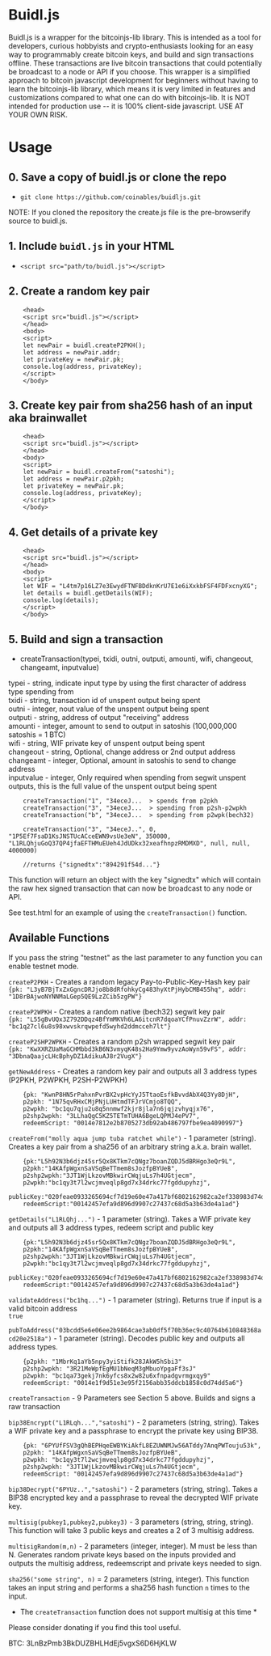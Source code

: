 # Buidl.js 

Buidl.js is a wrapper for the bitcoinjs-lib library. This is intended as a tool for developers, curious hobbyists and crypto-enthusiasts looking for an easy way to programmably create bitcoin keys, and build and sign transactions offline. These transactions are live bitcoin transactions that could potentially be broadcast to a node or API if you choose. This wrapper is a simplified approach to bitcoin javascript development for beginners without having to learn the bitcoinjs-lib library, which means it is very limited in features and customizations compared to what one can do with bitcoinjs-lib. It is NOT intended for production use -- it is 100% client-side javascript. USE AT YOUR OWN RISK.

# Usage    

## 0. Save a copy of buidl.js or clone the repo

 *  `git clone https://github.com/coinables/buidljs.git`
 
NOTE: If you cloned the repository the create.js file is the pre-browserify source to buidl.js.
 
## 1. Include `buidl.js` in your HTML

 *  `<script src="path/to/buidl.js"></script>`


## 2. Create a random key pair

		<head>
		<script src="buidl.js"></script>
		</head>
		<body>
		<script>
		let newPair = buidl.createP2PKH();
		let address = newPair.addr;
		let privateKey = newPair.pk;
		console.log(address, privateKey);
		</script>
		</body>

## 3. Create key pair from sha256 hash of an input aka brainwallet

		<head>
		<script src="buidl.js"></script>
		</head>
		<body>
		<script>
		let newPair = buidl.createFrom("satoshi");
		let address = newPair.p2pkh;
		let privateKey = newPair.pk;
		console.log(address, privateKey);
		</script>
		</body>

## 4. Get details of a private key

		<head>
		<script src="buidl.js"></script>
		</head>
		<body>
		<script>
		let WIF = "L4tm7p16LZ7e3EwydFTNFBDdknKrU7E1e6iXxkbFSF4FDFxcnyXG";
		let details = buidl.getDetails(WIF);
		console.log(details);
		</script>
		</body>

		
## 5. Build and sign a transaction 

 * createTransaction(typei, txidi, outni, outputi, amounti, wifi, changeout, changeamt, inputvalue)
 
 typei - string, indicate input type by using the first character of address type spending from      
 txidi - string, transaction id of unspent output being spent       
 outni - integer, nout value of the unspent output being spent      
 outputi - string, address of output "receiving" address      
 amounti - integer, amount to send to output in satoshis (100,000,000 satoshis = 1 BTC)        
 wifi - string, WIF private key of unspent output being spent      
 changeout - string, Optional, change address or 2nd output address      
 changeamt - integer, Optional, amount in satoshis to send to change address      
 inputvalue - integer, Only required when spending from segwit unspent outputs, this is the full value of the unspent output being spent       	
 
		createTransaction("1", "34eceJ...  > spends from p2pkh
		createTransaction("3", "34eceJ...  > spending from p2sh-p2wpkh
		createTransaction("b", "34eceJ...  > spending from p2wpk(bech32)

		createTransaction("3", "34eceJ..", 0, "1P5Ef7FsaD1KsJNSTUcACceEWN9vsUe3eN", 350000, "L1RLQhjuGoQ37QP4jfaEFTHMuEUeh4JdUDkx32xeafhnpzRMDMXD", null, null, 4000000)
		
		//returns {"signedtx":"894291f54d..."}

This function will return an object with the key "signedtx" which will contain the raw hex signed transaction that can now be broadcast to any node or API.		
		
See test.html for an example of using the `createTransaction()` function.    

	
## Available Functions

If you pass the string "testnet" as the last parameter to any function you can enable testnet mode.

`createP2PKH` - Creates a random legacy Pay-to-Public-Key-Hash key pair     
		`{pk: "L3yB7BjTxZxGgncDRJjo8b8dRfohkyCg483hyXtPjHybCMB455hq", addr: "1D8rBAjwoNYNNMaLGep5QE9LzZCib5zgPW"}`  
	
`createP2WPKH` - Creates a random native (bech32) segwit key pair   
		`{pk: "L55gBvUQx3Z792DDqz4BfYmMKVh6LA6itcnR7dqoaYCfPnuvZzrW", addr: "bc1q27cl6u8s98xwvskrqwpefd5wyhd2ddmcceh7lt"}`  
	
`createP2SHP2WPKH` - Creates a random p2sh wrapped segwit key pair   
		`{pk: "KwXXRZUaMaGCHMbbd3kB6N3vmyqK48s2Ha9Ymw9yvzAoWyn59vFS", addr: "3DbnaQaajcLHcBphyDZ1AdikuAJ8r2VugX"}`     
	
`getNewAddress` - Creates a random key pair and outputs all 3 address types (P2PKH, P2WPKH, P2SH-P2WPKH)  
 
		{pk: "KwnP8HN5rPahxnPvrBX2vpHcYyJ5TtaoEsfkBvvdAbX4Q3Yy8DjH", 
		p2pkh: "1N75qvRHxCMjPNjLUHtmdTFJrVCmjo8TQQ", 
		p2wpkh: "bc1qu7qju2u8q5nnmwf2kjr8jla7n6jqjzvhyqjx76", 
		p2shp2wpkh: "3LLhaQgC5KZ5TETmTUHA6BgeLQPMJ4ePV7", 
		redeemScript: "0014e7812e2b8705273db92ab486797fbe9ea4090997"}     
		
	
`createFrom("molly aqua jump tuba ratchet while")` - 1 parameter (string). Creates a key pair from a sha256 of an arbitrary string a.k.a. brain wallet.   
    
		{pk:"L5h92N3b6djz45sr5Qx8KTkm7cQNgz7boanZQDJ5dBRHgo3eQr9L",
		p2pkh:"14KAfpWgxnSaVSqBeTTmem8sJozfpBYUeB",
		p2shp2wpkh:"3JT1WjLkzovMBkwirCWqjuLs7h4UGtjecm",
		p2wpkh:"bc1qy3t7l2wcjmveqlp8gd7x34drkc77fgddupyhzj",
		publicKey:"020feae0933265694cf7d19e60e47a417bf6802162982ca2ef338983d74de24567",
		redeemScript:"00142457efa9d896d9907c27437c68d5a3b63de4a1ad"}      
		
	 
`getDetails("L1RLQhj...")` - 1 parameter (string). Takes a WIF private key and outputs all 3 address types, redeem script and public key   
  
		{pk:"L5h92N3b6djz45sr5Qx8KTkm7cQNgz7boanZQDJ5dBRHgo3eQr9L",
		p2pkh:"14KAfpWgxnSaVSqBeTTmem8sJozfpBYUeB",
		p2shp2wpkh:"3JT1WjLkzovMBkwirCWqjuLs7h4UGtjecm",
		p2wpkh:"bc1qy3t7l2wcjmveqlp8gd7x34drkc77fgddupyhzj",
		publicKey:"020feae0933265694cf7d19e60e47a417bf6802162982ca2ef338983d74de24567",
		redeemScript:"00142457efa9d896d9907c27437c68d5a3b63de4a1ad"}	
		
	 
`validateAddress("bc1hq...")` - 1 parameter (string). Returns true if input is a valid bitcoin address    
		`true`


`pubToAddress("03bcdd5e6e06ee2b9864cae3ab0df5f70b36ec9c40764b610848368acd20e2518a")` - 1 parameter (string). Decodes public key and outputs all address types.    
	
		{p2pkh: "1MbrKq1aYb5npy3yiStifk28JAkW5hSbi3"
		p2shp2wpkh: "3R21MeWpfEgMU1bNeqM3gMbuoYpgaFf3sJ"
		p2wpkh: "bc1qa73gekj7nk6yfcs8x2w82u6xfnpadgvrmgxqy9"
		redeemScript: "0014e1f9d51e3e95f2156abb35ddcb1858c0d74dd5a6"} 
	
	
`createTransaction` - 9 Parameters see Section 5 above. Builds and signs a raw transaction    

`bip38Encrypt("L1RLqh...","satoshi")` - 2 parameters (string, string). Takes a WIF private key and a passphrase to encrypt the private key using BIP38.    
     
		{pk: "6PYUfFSV3gQhBEPHqeEWBYKiAkfL8EZUWNMJw56ATddy7AnqPWTouju53k", 
		p2pkh: "14KAfpWgxnSaVSqBeTTmem8sJozfpBYUeB", 
		p2wpkh: "bc1qy3t7l2wcjmveqlp8gd7x34drkc77fgddupyhzj", 
		p2shp2wpkh: "3JT1WjLkzovMBkwirCWqjuLs7h4UGtjecm", 
		redeemScript: "00142457efa9d896d9907c27437c68d5a3b63de4a1ad"}	
		
	
`bip38Decrypt("6PYUz..","satoshi")` - 2 parameters (string, string). Takes a BIP38 encrypted key and a passphrase to reveal the decrypted WIF private key.   

`multisig(pubkey1,pubkey2,pubkey3)` - 3 parameters (string, string, string). This function will take 3 public keys and creates a 2 of 3 multisig address.        

`multisigRandom(m,n)` - 2 parameters (integer, integer). M must be less than N. Generates random private keys based on the inputs provided and outputs the multisig address, redeemscript and private keys needed to sign.     
	
`sha256("some string", n)` = 2 parameters (string, integer). This function takes an input string and performs a sha256 hash function `n` times to the input.        

* The `createTransaction` function does not support multisig at this time *      


Please consider donating if you find this tool useful.		

BTC:  3LnBzPmb3BkDUZBHLHdEj5vgxS6D6HjKLW


